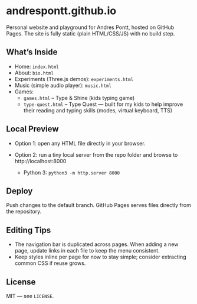 # andrespontt.github.io

Personal website and playground for Andres Pontt, hosted on GitHub Pages. The site is fully static (plain HTML/CSS/JS) with no build step.

## What’s Inside

- Home: `index.html`
- About: `bio.html`
- Experiments (Three.js demos): `experiments.html`
- Music (simple audio player): `music.html`
- Games:
  - `games.html` – Type & Shine (kids typing game)
  - `type-quest.html` – Type Quest — built for my kids to help improve their reading and typing skills (modes, virtual keyboard, TTS)

## Local Preview

- Option 1: open any HTML file directly in your browser.
- Option 2: run a tiny local server from the repo folder and browse to http://localhost:8000

  - Python 3: `python3 -m http.server 8000`

## Deploy

Push changes to the default branch. GitHub Pages serves files directly from the repository.

## Editing Tips

- The navigation bar is duplicated across pages. When adding a new page, update links in each file to keep the menu consistent.
- Keep styles inline per page for now to stay simple; consider extracting common CSS if reuse grows.

## License

MIT — see `LICENSE`.
